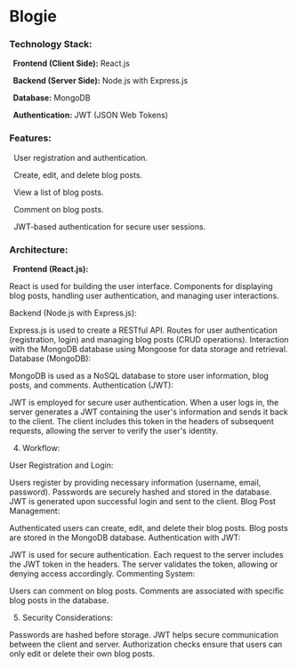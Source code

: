 # Blogie
<h3>Technology Stack:</h3>
<p><b>&nbsp&nbspFrontend (Client Side):</b> React.js</p>
<p><b>&nbsp&nbspBackend (Server Side):</b> Node.js with Express.js</p>
<p><b>&nbsp&nbspDatabase:</b> MongoDB</p>
<p><b>&nbsp&nbspAuthentication:</b> JWT (JSON Web Tokens)</p>

<h3>Features:</h3>
<p>&nbsp&nbspUser registration and authentication.</p>
<p>&nbsp&nbspCreate, edit, and delete blog posts.</p>
<p>&nbsp&nbspView a list of blog posts.</p>
<p>&nbsp&nbspComment on blog posts.</p>
<p>&nbsp&nbspJWT-based authentication for secure user sessions.</p>

<h3>Architecture:</h3>

<p><b>&nbsp&nbspFrontend (React.js):</b></p>
<p>React is used for building the user interface. Components for displaying blog posts, handling user authentication, and managing user interactions.</p>

Backend (Node.js with Express.js):

Express.js is used to create a RESTful API.
Routes for user authentication (registration, login) and managing blog posts (CRUD operations).
Interaction with the MongoDB database using Mongoose for data storage and retrieval.
Database (MongoDB):

MongoDB is used as a NoSQL database to store user information, blog posts, and comments.
Authentication (JWT):

JWT is employed for secure user authentication.
When a user logs in, the server generates a JWT containing the user's information and sends it back to the client.
The client includes this token in the headers of subsequent requests, allowing the server to verify the user's identity.

4. Workflow:

User Registration and Login:

Users register by providing necessary information (username, email, password).
Passwords are securely hashed and stored in the database.
JWT is generated upon successful login and sent to the client.
Blog Post Management:

Authenticated users can create, edit, and delete their blog posts.
Blog posts are stored in the MongoDB database.
Authentication with JWT:

JWT is used for secure authentication.
Each request to the server includes the JWT token in the headers.
The server validates the token, allowing or denying access accordingly.
Commenting System:

Users can comment on blog posts.
Comments are associated with specific blog posts in the database.

5. Security Considerations:

Passwords are hashed before storage.
JWT helps secure communication between the client and server.
Authorization checks ensure that users can only edit or delete their own blog posts.
